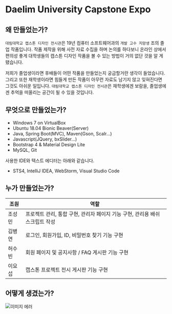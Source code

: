 # Daelim University Capstone Expo

## 왜 만들었는가?

`대림대학교 캡스톤 디자인 전시관`은 19년 컴퓨터 소프트웨어과의 `개발 고수 지망생` 조의 졸업 작품입니다. 작품 제작을 위해 사전 자료 수집을 하며 논의를 하다보니 온라인 상에서 편의성 좋게 대학생들의 캡스톤 디자인 작품을 볼 수 있는 방법이 거의 없단 것을 알 게 됐습니다.

저희가 졸업생이라면 후배들이 어떤 작품을 만들었는지 궁금할거란 생각이 들었습니다. 그리고 또한 재학생이라면 힘들게 만든 작품이 아무런 자료도 남기지 않고 잊혀진다면 그것도 아쉬운 일입니다. `대림대학교 캡스톤 디자인 전시관`은 재학생에겐 보람을, 졸업생에겐 추억을 떠올리는 공간이 될 수 있을 것입니다.

## 무엇으로 만들었는가?

* Windows 7 on VirtualBox
* Ubuntu 18.04 Bionic Beaver(Server)
* Java, Spring Boot(MVC), Maven(Gson, Scalr...)
* Javascript(JQuery, bxSlider...)
* Bootstrap 4 & Material Design Lite
* MySQL, Git

사용한 IDE와 텍스트 에디터는 아래와 같습니다.

* STS4, IntelliJ IDEA, WebStorm, Visual Studio Code

## 누가 만들었는가?

| 조원   | 역할                                                         |
| ------ | ------------------------------------------------------------ |
| 조성민 | 프로젝트 관리, 통합 구현, 관리자 페이지 기능 구현, 관리용 배쉬 스크립트 작성 |
| 김병연 | 로그인, 회원가입, ID, 비밀번호 찾기 기능 구현                |
| 허수빈 | 회원 페이지 및 공지사항 / FAQ 게시판 기능 구현               |
| 이요섭 | 캡스톤 프로젝트 전시 게시판 기능 구현                        |

## 어떻게 생겼는가?

![이미지 에러](<https://i.imgur.com/456XeOO.png> "메인 페이지")
